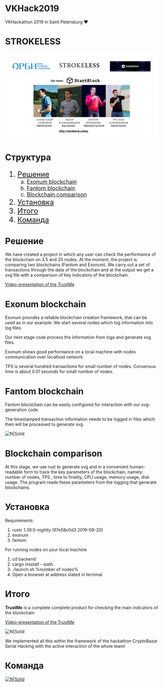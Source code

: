 # VKHack2019
VKHackathon 2019 in Saint Petersburg ♥

# STROKELESS

[![N|Solid](images/Team.png)](http://startblock.online)

# Структура

<ol type="1" style="font-size: x-large;">
  <li> <a href="https://github.com/AntonPecherkin/ChainMetric#Решение">Решение</a>
<ol type="a" style="font-size: large;">
  <li> <a href="https://github.com/AntonPecherkin/ChainMetric#exonum-blockchain">Exonum blockchain</a>
  <li> <a href="https://github.com/AntonPecherkin/ChainMetric#fantom-blockchain">Fantom blockchain</a>
  <li> <a href="https://github.com/AntonPecherkin/ChainMetric#blockchain-comparison">Blockchain comparison</a>
</ol>
<li> <a href="https://github.com/AntonPecherkin/ChainMetric#Установка">Установка</a>
<li> <a href="https://github.com/AntonPecherkin/ChainMetric#Итого">Итого</a>
<li> <a href="https://github.com/AntonPecherkin/ChainMetric#Команда">Команда</a>
</ol>


# Решение

We have created a project in which any user can check the performance of the blockchain on 3.5 and 20 nodes. At the moment, the project is comparing two blockchains (Fantom and Exonum). We carry out a set of transactions through the data of the blockchain and at the output we get a svg file with a comparison of key indicators of the blockchain.

<a href="https://www.youtube.com/watch?v=-3xvlPHu1Rg&feature=youtu.be">Video-presentation of the TrustMe</a>

# Exonum blockchain

Exonum provides a reliable blockchain creation framework, that can be used as in our example.
We start several nodes which log information into log files. 

Our next stage code process the information from logs and generate svg files.

Exonum shows good performance on a local machine with nodes communication over localhost network.

TPS is several hundred transactions for small number of nodes. 
Consensus time is about 0.01 seconds for small number of nodes.

# Fantom blockchain

Fantom blockchain can be easily configured for interaction with our svg-generation code.

The timestamped transaction information needs to be logged in files which then will be processed to generate svg.

![N|Solid](image/svg.png)

# Blockchain comparison

At this stage, we use rust to generate svg and in a convenient human-readable form to track the key parameters of the blockchain, namely: number of nodes, TPS , time to finality, CPU usage, memory usage, disk usage. The program reads these parameters from the logging that generate blockchains. 

# Установка
Requirements:
1. rustc 1.39.0-nightly (97e58c0d3 2019-09-20)
2. exonum
3. fantom

For running nodes on your local machine
1. cd backend
2. cargo insstall --path .
3. ./launch.sh %number of nodes%
4. Open a browser at address stated in terminal


# Итого

**TrustMe** is a complete complete product for checking the main indicators of the blockchain

<a href="https://www.youtube.com/watch?v=-3xvlPHu1Rg&feature=youtu.be">Video-presentation of the TrustMe</a>

![N|Solid](image/Screenshot.png)


We implemented all this within the framework of the hackathon CryptoBazar Serial Hacking with the active interaction of the whole team!

# Команда

[![N|Solid](image/Team.png)](http://startblock.online)

